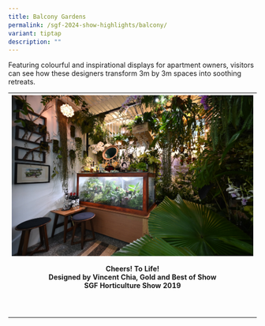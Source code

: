 ```yaml
---
title: Balcony Gardens
permalink: /sgf-2024-show-highlights/balcony/
variant: tiptap
description: ""
---
```

<p>Featuring colourful and inspirational displays for apartment owners, visitors can see how these designers transform 3m by 3m spaces into soothing retreats.</p><table><tbody><tr><th rowspan="1" colspan="1"><div class="isomer-image-wrapper"><img style="width: 100%" height="auto" width="100%" alt="Balcony" src="/images/Balcony/NNM_9324.JPG"></div><p>Cheers! To Life! <br>Designed by Vincent Chia, Gold and Best of Show<br>SGF Horticulture Show 2019 </p></th></tr><tr><td rowspan="1" colspan="1"><p></p></td></tr><tr><td rowspan="1" colspan="1"><p></p></td></tr></tbody></table><p></p>